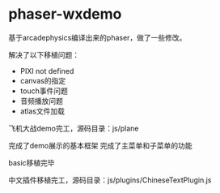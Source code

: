 # phaser-wxdemo

基于arcadephysics编译出来的phaser，做了一些修改。

解决了以下移植问题：
* PIXI not defined
* canvas的指定
* touch事件问题
* 音频播放问题
* atlas文件加载

飞机大战demo完工，源码目录：js/plane

完成了demo展示的基本框架
完成了主菜单和子菜单的功能

basic移植完毕

中文插件移植完工，源码目录：js/plugins/ChineseTextPlugin.js
